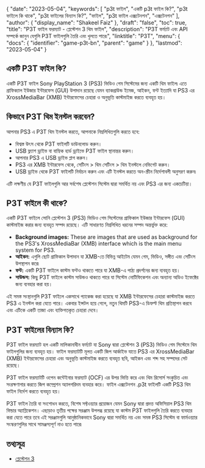 {
  "date": "2023-05-04",
  "keywords": [
"p3t ফাইল",
"একটি p3t ফাইল কি?",
"p3t ফাইলে কি থাকে",
"p3t ফাইলের বিন্যাস কি?",
"ফাইল",
"p3t ফাইল এক্সটেনশন",
"এক্সটেনশন"
],
  "author": {
    "display_name": "Shakeel Faiz"
},
  "draft": "false",
  "toc": true,
  "title": "P3T ফাইল ফরম্যাট - প্লেস্টেশন 3 থিম ফাইল",
  "description": "P3T ফর্ম্যাট এবং API সম্পর্কে জানুন যেগুলি P3T ফাইলগুলি তৈরি এবং খুলতে পারে৷",
  "linktitle": "P3T",
  "menu": {
    "docs": {
      "identifier": "game-p3t-bn",
      "parent": "game"
}
},
  "lastmod": "2023-05-04"
}

## একটি P3T ফাইল কি?

একটি P3T ফাইল Sony PlayStation 3 (PS3) ভিডিও গেম সিস্টেমের জন্য একটি থিম ফাইল৷ এতে গ্রাফিক্যাল ইউজার ইন্টারফেস (GUI) উপাদান রয়েছে যেমন ব্যাকগ্রাউন্ড ইমেজ, আইকন, ফন্ট ইত্যাদি যা PS3 এর XrossMediaBar (XMB) ইন্টারফেসের চেহারা ও অনুভূতি কাস্টমাইজ করতে ব্যবহৃত হয়।

## কিভাবে P3T থিম ইনস্টল করবেন?

আপনার PS3 এ P3T থিম ইনস্টল করতে, আপনাকে নিম্নলিখিতগুলি করতে হবে:

- বিশ্বস্ত উৎস থেকে P3T ফাইলটি ডাউনলোড করুন।
- USB ফ্ল্যাশ ড্রাইভ বা বাহ্যিক হার্ড ড্রাইভে P3T ফাইল স্থানান্তর করুন।
- আপনার PS3 এ USB ড্রাইভ প্লাগ করুন।
- PS3 এর XMB ইন্টারফেস থেকে, সেটিংস > থিম সেটিংস > থিম ইনস্টলে নেভিগেট করুন।
- USB ড্রাইভ থেকে P3T ফাইলটি নির্বাচন করুন এবং এটি ইনস্টল করতে অন-স্ক্রীন নির্দেশাবলী অনুসরণ করুন৷

এটি লক্ষণীয় যে P3T ফাইলগুলি আর সর্বশেষ প্লেস্টেশন সিস্টেম দ্বারা সমর্থিত নয় এবং PS3 এর জন্য একচেটিয়া।

## P3T ফাইলে কী থাকে?

একটি P3T ফাইলে সোনি প্লেস্টেশন 3 (PS3) ভিডিও গেম সিস্টেমের গ্রাফিকাল ইউজার ইন্টারফেস (GUI) কাস্টমাইজ করার জন্য ব্যবহৃত সম্পদ রয়েছে। এটি সাধারণত নিম্নলিখিত ধরনের সম্পদ অন্তর্ভুক্ত করে:

- **Background images:** These are images that are used as background for the PS3's XrossMediaBar (XMB) interface which is the main menu system for PS3.
- **আইকন:** এগুলি ছোট গ্রাফিকাল উপাদান যা XMB-তে বিভিন্ন আইটেম যেমন গেম, ভিডিও, সঙ্গীত এবং সেটিংস উপস্থাপন করে৷
- **ফন্ট:** একটি P3T ফাইলে কাস্টম ফন্টও থাকতে পারে যা XMB-এ পাঠ্য প্রদর্শনের জন্য ব্যবহৃত হয়।
- **সাউন্ডস:** কিছু P3T ফাইলে কাস্টম সাউন্ডও থাকতে পারে যা সিস্টেম নোটিফিকেশন এবং অন্যান্য অডিও ইফেক্টের জন্য ব্যবহার করা হয়।

এই সমস্ত সংস্থানগুলি P3T ফাইলে একসাথে প্যাকেজ করা হয়েছে যা XMB ইন্টারফেসের চেহারা কাস্টমাইজ করতে PS3 এ ইনস্টল করা যেতে পারে। একবার ইন্সটল হয়ে গেলে, নতুন থিমটি PS3-এ ডিফল্ট থিম প্রতিস্থাপন করবে এবং এটিকে একটি তাজা এবং ব্যক্তিগতকৃত চেহারা দেবে।

## P3T ফাইলের বিন্যাস কি?

P3T ফাইল ফরম্যাট হল একটি মালিকানাধীন ফর্ম্যাট যা Sony দ্বারা প্লেস্টেশন 3 (PS3) ভিডিও গেম সিস্টেমে থিম ফাইলগুলির জন্য ব্যবহৃত হয়। ফাইল ফরম্যাটটি মূলত একটি জিপ আর্কাইভ যাতে PS3 এর XrossMediaBar (XMB) ইন্টারফেসের চেহারা এবং অনুভূতি কাস্টমাইজ করতে ব্যবহৃত ছবি, আইকন এবং শব্দ সহ সম্পদের সেট রয়েছে।

P3T ফাইল ফরম্যাটটি ওপেন কন্টেইনার ফরম্যাট (OCF) এর উপর ভিত্তি করে এবং থিম রিসোর্স সংকুচিত এবং সংরক্ষণাগার করতে জিপ কম্প্রেশন অ্যালগরিদম ব্যবহার করে। ফাইল এক্সটেনশন .p3t ফাইলটি একটি PS3 থিম ফাইল নির্দেশ করতে ব্যবহৃত হয়।

P3T ফাইল তৈরি বা সংশোধন করতে, বিশেষ সফ্টওয়্যার প্রয়োজন যেমন Sony দ্বারা প্রদত্ত অফিসিয়াল PS3 থিম বিল্ডার অ্যাপ্লিকেশন। এছাড়াও তৃতীয় পক্ষের সরঞ্জাম উপলব্ধ রয়েছে যা কাস্টম P3T ফাইলগুলি তৈরি করতে ব্যবহার করা যেতে পারে তবে এই সরঞ্জামগুলি আনুষ্ঠানিকভাবে Sony দ্বারা সমর্থিত নয় এবং সমস্ত PS3 সিস্টেম বা ফার্মওয়্যার সংস্করণগুলির সাথে সামঞ্জস্যপূর্ণ নাও হতে পারে৷

## তথ্যসূত্র
* [প্লেস্টেশন 3](https://en.wikipedia.org/wiki/PlayStation_3)


